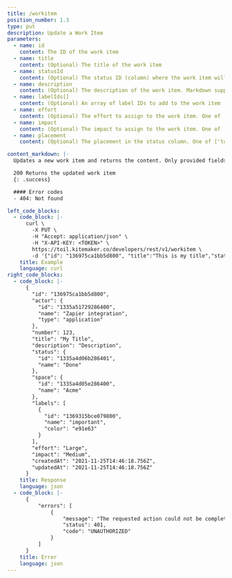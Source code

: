 ```yaml
---
title: /workitem
position_number: 1.3
type: put
description: Update a Work Item
parameters:
  - name: id
    content: The ID of the work item
  - name: title
    content: (Optional) The title of the work item
  - name: statusId
    content: (Optional) The status ID (column) where the work item will be created
  - name: description
    content: (Optional) The description of the work item. Markdown supported
  - name: labelIds[]
    content: (Optional) An array of label IDs to add to the work item
  - name: effort
    content: (Optional) The effort to assign to the work item. One of ['small', 'medium', 'large']
  - name: impact
    content: (Optional) The impact to assign to the work item. One of ['small', 'medium', 'large']
  - name: placement
    content: (Optional) The placement in the status column. One of ['top', 'bottom']. Defaults to 'top'

content_markdown: |-
  Updates a new work item and returns the content. Only provided fields will be updated

  200 Returns the updated work item
  {: .success}

  #### Error codes
  - 404: Not found

left_code_blocks:
  - code_block: |-
      curl \
        -X PUT \
        -H "Accept: application/json" \ 
        -H "X-API-KEY: <TOKEN>" \
        https://toil.kitemaker.co/developers/rest/v1/workitem \
        -d '{"id": "136975ca1bb5d800", "title":"This is my title","statusId": "1adf8dc...", "description": "Lorem ipsum dolor sit amet"}'
    title: Example
    language: curl
right_code_blocks:
  - code_block: |-
      {
        "id": "136975ca1bb5d800",
        "actor": {
          "id": "1335a51729286400",
          "name": "Zapier integration",
          "type": "application"
        },
        "number": 123,
        "title": "My Title",
        "description": "Description",
        "status": {
          "id": "1335a4d06b286401",
          "name": "Done"
        },
        "space": {
          "id": "1335a4d05e286400",
          "name": "Acme"
        },
        "labels": [
          {
            "id": "1369315bce079800",
            "name": "important",
            "color": "e91e63"
          }
        ],
        "effort": "Large",
        "impact": "Medium",
        "createdAt": "2021-11-25T14:46:18.756Z",
        "updatedAt": "2021-11-25T14:46:18.756Z"
      }
    title: Response
    language: json
  - code_block: |-
      {
          "errors": [
              {
                  "message": "The requested action could not be completed",
                  "status": 401,
                  "code": "UNAUTHORIZED"
              }
          ]
      }
    title: Error
    language: json
---
```


